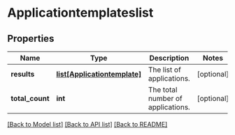 # Applicationtemplateslist

## Properties
Name | Type | Description | Notes
------------ | ------------- | ------------- | -------------
**results** | [**list[Applicationtemplate]**](Applicationtemplate.md) | The list of applications. | [optional] 
**total_count** | **int** | The total number of applications. | [optional] 

[[Back to Model list]](../README.md#documentation-for-models) [[Back to API list]](../README.md#documentation-for-api-endpoints) [[Back to README]](../README.md)

